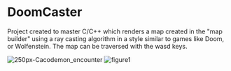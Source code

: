# DoomCaster
Project created to master C/C++ which renders a map created in the "map builder" using a ray casting algorithm in a style similar to games like Doom, or Wolfenstein. The map can be traversed with the wasd keys.

![250px-Cacodemon_encounter](https://user-images.githubusercontent.com/38381290/210932817-3da69184-3716-4095-a82e-18404b1e70dd.png)
![figure1](https://user-images.githubusercontent.com/38381290/210932977-378f50a3-1326-4f25-9b07-46e9b95d2ea7.gif)



